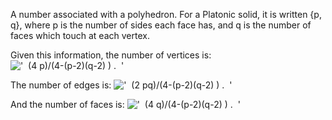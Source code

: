 A number associated with a polyhedron. For a Platonic solid, it is
written {p, q}, where p is the number of sides each face has, and q is
the number of faces which touch at each vertex.

Given this information, the number of vertices is:
!['  (4 p)/(4-(p-2)(q-2)
) .  '](../dictionary/equation_images/4212.1..png)

The number of edges is: !['  (2 pq)/(4-(p-2)(q-2)
) .  '](../dictionary/equation_images/4212.2..png)

And the number of faces is: !['  (4 q)/(4-(p-2)(q-2)
) .  '](../dictionary/equation_images/4212.3..png)
